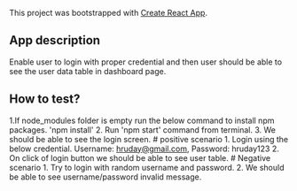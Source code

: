 This project was bootstrapped with [Create React App](https://github.com/facebook/create-react-app).

## App description
Enable user to login with proper credential and then user should be able to see the user data table in dashboard page.

## How to test?
1.If node_modules folder is empty run the below command to install npm packages.
'npm install'
2. Run 'npm start' command from terminal.
3. We should be able to see the login screen.
    # positive scenario
        1. Login using the below credential.
        Username: hruday@gmail.com, Password: hruday123
        2. On click of login button we should be able to see user table.
    # Negative scenario
        1. Try to login with random username and password.
        2. We should be able to see username/password invalid message.
            








